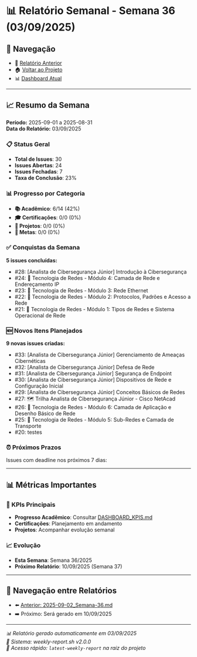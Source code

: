 # 📊 Relatório Semanal - Semana 36 (03/09/2025)

## 🔗 Navegação
- 📄 [Relatório Anterior](./2025-09-02_Semana-36.md)
- 🏠 [Voltar ao Projeto](../../README.md)
- 📊 [Dashboard Atual](../../DASHBOARD_KPIS.md)

---

## 📈 Resumo da Semana
**Período:** 2025-09-01 a 2025-08-31  
**Data do Relatório:** 03/09/2025

### 📋 Status Geral
- **Total de Issues**: 30
- **Issues Abertas**: 24  
- **Issues Fechadas**: 7
- **Taxa de Conclusão**: 23%

### 📊 Progresso por Categoria
- **📚 Acadêmico**: 6/14 (42%)
- **🎓 Certificações**: 0/0 (0%)
- **🚀 Projetos**: 0/0 (0%)
- **🎯 Metas**: 0/0 (0%)

### ✅ Conquistas da Semana
**5 issues concluídas:**
- #28: [Analista de Cibersegurança Júnior] Introdução à Cibersegurança
- #24: 📖 Tecnologia de Redes - Módulo 4: Camada de Rede e Endereçamento IP
- #23: 📖 Tecnologia de Redes - Módulo 3: Rede Ethernet
- #22: 📖 Tecnologia de Redes - Módulo 2: Protocolos, Padrões e Acesso a Rede
- #21: 📖 Tecnologia de Redes - Módulo 1: Tipos de Redes e Sistema Operacional de Rede

### 🆕 Novos Itens Planejados
**9 novas issues criadas:**
- #33: [Analista de Cibersegurança Júnior] Gerenciamento de Ameaças Cibernéticas
- #32: [Analista de Cibersegurança Júnior] Defesa de Rede
- #31: [Analista de Cibersegurança Júnior] Segurança de Endpoint
- #30: [Analista de Cibersegurança Júnior] Dispositivos de Rede e Configuração Inicial
- #29: [Analista de Cibersegurança Júnior] Conceitos Básicos de Redes
- #27: 🗺️ Trilha Analista de Cibersegurança Júnior - Cisco NetAcad
- #26: 📖 Tecnologia de Redes - Módulo 6: Camada de Aplicação e Desenho Básico de Rede
- #25: 📖 Tecnologia de Redes - Módulo 5: Sub-Redes e Camada de Transporte
- #20: testes

### ⏰ Próximos Prazos
Issues com deadline nos próximos 7 dias:

---

## 📊 Métricas Importantes

### 🎯 KPIs Principais
- **Progresso Acadêmico**: Consultar [DASHBOARD_KPIS.md](../../DASHBOARD_KPIS.md)
- **Certificações**: Planejamento em andamento
- **Projetos**: Acompanhar evolução semanal

### 📈 Evolução
- **Esta Semana**: Semana 36/2025
- **Próximo Relatório**: 10/09/2025 (Semana 37)

---

## 🔄 Navegação entre Relatórios
- ⬅️ [Anterior: 2025-09-02_Semana-36.md](./2025-09-02_Semana-36.md)
- ➡️ Próximo: Será gerado em 10/09/2025

---

*📊 Relatório gerado automaticamente em 03/09/2025*  
*🤖 Sistema: weekly-report.sh v2.0.0*  
*🔗 Acesso rápido: `latest-weekly-report` na raiz do projeto*

